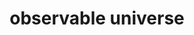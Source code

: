 ---
title: "observable universe"
hashtag: observable-universe
layout: hashtag
subdivision-of:
  - universe
tags:
  - astronomy
---
